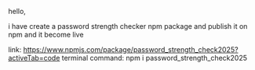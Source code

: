hello,

i have create a password strength checker npm package and publish it on npm and it become live

link: https://www.npmjs.com/package/password_strength_check2025?activeTab=code
terminal command: npm i password_strength_check2025
